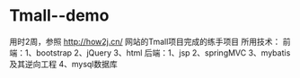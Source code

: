 # Tmall--demo
用时2周，参照 http://how2j.cn/ 网站的Tmall项目完成的练手项目
所用技术：
前端：1、bootstrap 2、jQuery 3、html
后端：1、jsp  2、springMVC  3、mybatis及其逆向工程  4、mysql数据库
